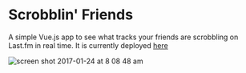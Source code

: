 # Scrobblin' Friends

A simple Vue.js app to see what tracks your friends are scrobbling on Last.fm in real time.  It is currently deployed [here](https://scrobblin-friends-zvngsdxbcf.now.sh/)

![screen shot 2017-01-24 at 8 08 48 am](https://cloud.githubusercontent.com/assets/10549733/22250414/6014d264-e20c-11e6-9a52-59aa1030df6f.png)
